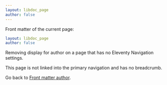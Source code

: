 ```yaml
---
layout: libdoc_page
author: false
---
```


Front matter of the current page:

```yaml
layout: libdoc_page
author: false
```

Removing display for author on a page that has no Eleventy Navigation settings.

This page is not linked into the primary navigation and has no breadcrumb.

Go back to [Front matter author](/content/front-matter/author.md).
